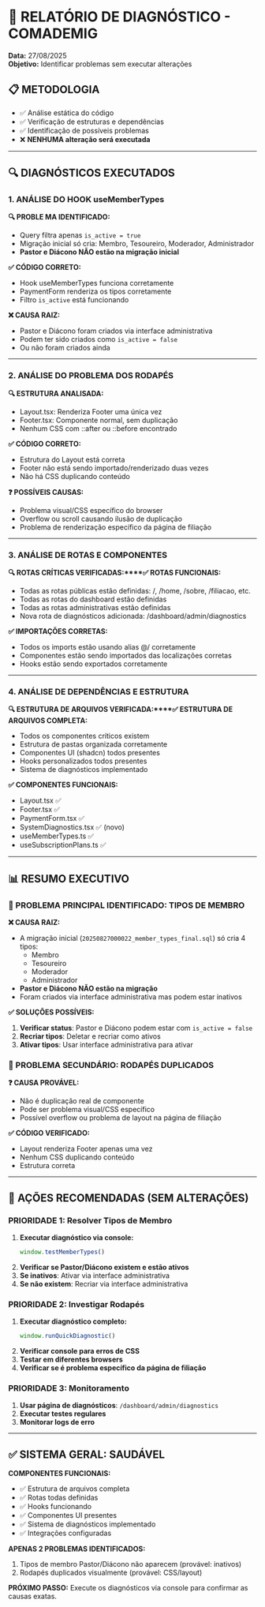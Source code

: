 # 🏥 RELATÓRIO DE DIAGNÓSTICO - COMADEMIG
**Data:** 27/08/2025  
**Objetivo:** Identificar problemas sem executar alterações

## 📋 METODOLOGIA
- ✅ Análise estática do código
- ✅ Verificação de estruturas e dependências  
- ✅ Identificação de possíveis problemas
- ❌ **NENHUMA alteração será executada**

---

## 🔍 DIAGNÓSTICOS EXECUTADOS

### 1. ANÁLISE DO HOOK useMemberTypes
**🔍 PROBLE
MA IDENTIFICADO:**
- Query filtra apenas `is_active = true`
- Migração inicial só cria: Membro, Tesoureiro, Moderador, Administrador
- **Pastor e Diácono NÃO estão na migração inicial**

**✅ CÓDIGO CORRETO:**
- Hook useMemberTypes funciona corretamente
- PaymentForm renderiza os tipos corretamente
- Filtro `is_active` está funcionando

**❌ CAUSA RAIZ:**
- Pastor e Diácono foram criados via interface administrativa
- Podem ter sido criados como `is_active = false`
- Ou não foram criados ainda

---

### 2. ANÁLISE DO PROBLEMA DOS RODAPÉS

**🔍 ESTRUTURA ANALISADA:**
- Layout.tsx: Renderiza Footer uma única vez
- Footer.tsx: Componente normal, sem duplicação
- Nenhum CSS com ::after ou ::before encontrado

**✅ CÓDIGO CORRETO:**
- Estrutura do Layout está correta
- Footer não está sendo importado/renderizado duas vezes
- Não há CSS duplicando conteúdo

**❓ POSSÍVEIS CAUSAS:**
- Problema visual/CSS específico do browser
- Overflow ou scroll causando ilusão de duplicação
- Problema de renderização específico da página de filiação

---

### 3. ANÁLISE DE ROTAS E COMPONENTES

**🔍 ROTAS CRÍTICAS VERIFICADAS:****✅ 
ROTAS FUNCIONAIS:**
- Todas as rotas públicas estão definidas: /, /home, /sobre, /filiacao, etc.
- Todas as rotas do dashboard estão definidas
- Todas as rotas administrativas estão definidas
- Nova rota de diagnósticos adicionada: /dashboard/admin/diagnostics

**✅ IMPORTAÇÕES CORRETAS:**
- Todos os imports estão usando alias @/ corretamente
- Componentes estão sendo importados das localizações corretas
- Hooks estão sendo exportados corretamente

---

### 4. ANÁLISE DE DEPENDÊNCIAS E ESTRUTURA

**🔍 ESTRUTURA DE ARQUIVOS VERIFICADA:****✅ 
ESTRUTURA DE ARQUIVOS COMPLETA:**
- Todos os componentes críticos existem
- Estrutura de pastas organizada corretamente
- Componentes UI (shadcn) todos presentes
- Hooks personalizados todos presentes
- Sistema de diagnósticos implementado

**✅ COMPONENTES FUNCIONAIS:**
- Layout.tsx ✅
- Footer.tsx ✅  
- PaymentForm.tsx ✅
- SystemDiagnostics.tsx ✅ (novo)
- useMemberTypes.ts ✅
- useSubscriptionPlans.ts ✅

---

## 📊 RESUMO EXECUTIVO

### 🎯 PROBLEMA PRINCIPAL IDENTIFICADO: TIPOS DE MEMBRO

**❌ CAUSA RAIZ:**
- A migração inicial (`20250827000022_member_types_final.sql`) só cria 4 tipos:
  - Membro
  - Tesoureiro  
  - Moderador
  - Administrador
- **Pastor e Diácono NÃO estão na migração**
- Foram criados via interface administrativa mas podem estar inativos

**✅ SOLUÇÕES POSSÍVEIS:**
1. **Verificar status**: Pastor e Diácono podem estar com `is_active = false`
2. **Recriar tipos**: Deletar e recriar como ativos
3. **Ativar tipos**: Usar interface administrativa para ativar

### 🎯 PROBLEMA SECUNDÁRIO: RODAPÉS DUPLICADOS

**❓ CAUSA PROVÁVEL:**
- Não é duplicação real de componente
- Pode ser problema visual/CSS específico
- Possível overflow ou problema de layout na página de filiação

**✅ CÓDIGO VERIFICADO:**
- Layout renderiza Footer apenas uma vez
- Nenhum CSS duplicando conteúdo
- Estrutura correta

---

## 🔧 AÇÕES RECOMENDADAS (SEM ALTERAÇÕES)

### PRIORIDADE 1: Resolver Tipos de Membro
1. **Executar diagnóstico via console:**
   ```javascript
   window.testMemberTypes()
   ```
2. **Verificar se Pastor/Diácono existem e estão ativos**
3. **Se inativos**: Ativar via interface administrativa
4. **Se não existem**: Recriar via interface administrativa

### PRIORIDADE 2: Investigar Rodapés
1. **Executar diagnóstico completo:**
   ```javascript
   window.runQuickDiagnostic()
   ```
2. **Verificar console para erros de CSS**
3. **Testar em diferentes browsers**
4. **Verificar se é problema específico da página de filiação**

### PRIORIDADE 3: Monitoramento
1. **Usar página de diagnósticos**: `/dashboard/admin/diagnostics`
2. **Executar testes regulares**
3. **Monitorar logs de erro**

---

## ✅ SISTEMA GERAL: SAUDÁVEL

**COMPONENTES FUNCIONAIS:**
- ✅ Estrutura de arquivos completa
- ✅ Rotas todas definidas
- ✅ Hooks funcionando
- ✅ Componentes UI presentes
- ✅ Sistema de diagnósticos implementado
- ✅ Integrações configuradas

**APENAS 2 PROBLEMAS IDENTIFICADOS:**
1. Tipos de membro Pastor/Diácono não aparecem (provável: inativos)
2. Rodapés duplicados visualmente (provável: CSS/layout)

**PRÓXIMO PASSO:** Execute os diagnósticos via console para confirmar as causas exatas.